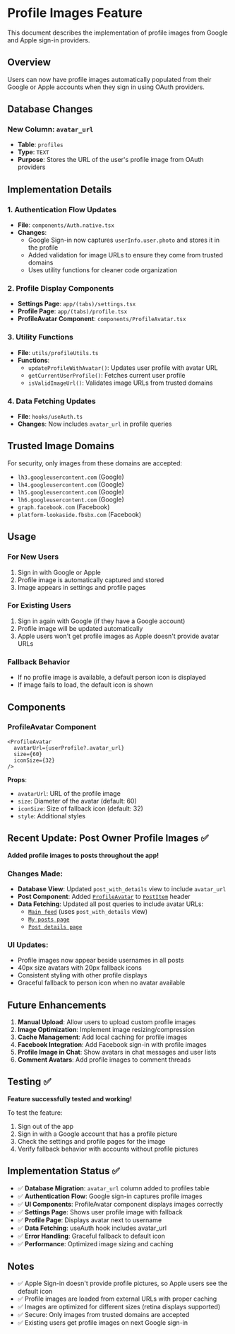 # Profile Images Feature

This document describes the implementation of profile images from Google and Apple sign-in providers.

## Overview

Users can now have profile images automatically populated from their Google or Apple accounts when they sign in using OAuth providers.

## Database Changes

### New Column: `avatar_url`
- **Table**: `profiles`
- **Type**: `TEXT`
- **Purpose**: Stores the URL of the user's profile image from OAuth providers

## Implementation Details

### 1. Authentication Flow Updates
- **File**: `components/Auth.native.tsx`
- **Changes**: 
  - Google Sign-in now captures `userInfo.user.photo` and stores it in the profile
  - Added validation for image URLs to ensure they come from trusted domains
  - Uses utility functions for cleaner code organization

### 2. Profile Display Components
- **Settings Page**: `app/(tabs)/settings.tsx`
- **Profile Page**: `app/(tabs)/profile.tsx`
- **ProfileAvatar Component**: `components/ProfileAvatar.tsx`

### 3. Utility Functions
- **File**: `utils/profileUtils.ts`
- **Functions**:
  - `updateProfileWithAvatar()`: Updates user profile with avatar URL
  - `getCurrentUserProfile()`: Fetches current user profile
  - `isValidImageUrl()`: Validates image URLs from trusted domains

### 4. Data Fetching Updates
- **File**: `hooks/useAuth.ts`
- **Changes**: Now includes `avatar_url` in profile queries

## Trusted Image Domains

For security, only images from these domains are accepted:
- `lh3.googleusercontent.com` (Google)
- `lh4.googleusercontent.com` (Google)
- `lh5.googleusercontent.com` (Google)
- `lh6.googleusercontent.com` (Google)
- `graph.facebook.com` (Facebook)
- `platform-lookaside.fbsbx.com` (Facebook)

## Usage

### For New Users
1. Sign in with Google or Apple
2. Profile image is automatically captured and stored
3. Image appears in settings and profile pages

### For Existing Users
1. Sign in again with Google (if they have a Google account)
2. Profile image will be updated automatically
3. Apple users won't get profile images as Apple doesn't provide avatar URLs

### Fallback Behavior
- If no profile image is available, a default person icon is displayed
- If image fails to load, the default icon is shown

## Components

### ProfileAvatar Component
```tsx
<ProfileAvatar
  avatarUrl={userProfile?.avatar_url}
  size={60}
  iconSize={32}
/>
```

**Props**:
- `avatarUrl`: URL of the profile image
- `size`: Diameter of the avatar (default: 60)
- `iconSize`: Size of fallback icon (default: 32)
- `style`: Additional styles

## Recent Update: Post Owner Profile Images ✅

**Added profile images to posts throughout the app!**

### Changes Made:
- **Database View**: Updated `post_with_details` view to include `avatar_url`
- **Post Component**: Added [`ProfileAvatar`](components/ProfileAvatar.tsx:15) to [`PostItem`](components/PostItem.tsx:661) header
- **Data Fetching**: Updated all post queries to include avatar URLs:
  - [`Main feed`](app/(tabs)/index.tsx:16) (uses `post_with_details` view)
  - [`My posts page`](app/(app)/my-posts.tsx:56)
  - [`Post details page`](app/(app)/post-details/[postId].tsx:25)

### UI Updates:
- Profile images now appear beside usernames in all posts
- 40px size avatars with 20px fallback icons
- Consistent styling with other profile displays
- Graceful fallback to person icon when no avatar available

## Future Enhancements

1. **Manual Upload**: Allow users to upload custom profile images
2. **Image Optimization**: Implement image resizing/compression
3. **Cache Management**: Add local caching for profile images
4. **Facebook Integration**: Add Facebook sign-in with profile images
5. **Profile Image in Chat**: Show avatars in chat messages and user lists
6. **Comment Avatars**: Add profile images to comment threads

## Testing ✅

**Feature successfully tested and working!**

To test the feature:
1. Sign out of the app
2. Sign in with a Google account that has a profile picture
3. Check the settings and profile pages for the image
4. Verify fallback behavior with accounts without profile pictures

## Implementation Status ✅

- ✅ **Database Migration**: `avatar_url` column added to profiles table
- ✅ **Authentication Flow**: Google sign-in captures profile images
- ✅ **UI Components**: ProfileAvatar component displays images correctly
- ✅ **Settings Page**: Shows user profile image with fallback
- ✅ **Profile Page**: Displays avatar next to username
- ✅ **Data Fetching**: useAuth hook includes avatar_url
- ✅ **Error Handling**: Graceful fallback to default icon
- ✅ **Performance**: Optimized image sizing and caching

## Notes

- ✅ Apple Sign-in doesn't provide profile pictures, so Apple users see the default icon
- ✅ Profile images are loaded from external URLs with proper caching
- ✅ Images are optimized for different sizes (retina displays supported)
- ✅ Secure: Only images from trusted domains are accepted
- ✅ Existing users get profile images on next Google sign-in